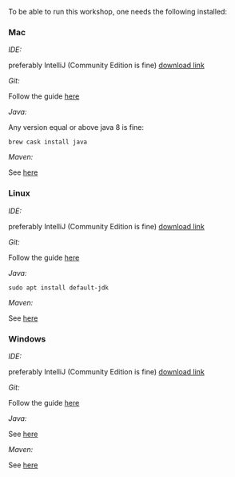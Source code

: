 To be able to run this workshop, one needs the following installed:

### Mac
_IDE:_

preferably IntelliJ (Community Edition is fine) [download link](https://www.jetbrains.com/idea/download/#section=mac) 

_Git:_

Follow the guide [here](https://git-scm.com/book/en/v2/Getting-Started-Installing-Git)



_Java:_

Any version equal or above java 8 is fine:
```commandline
brew cask install java
```


_Maven:_

See [here](https://www.baeldung.com/install-maven-on-windows-linux-mac)



### Linux
_IDE:_

preferably IntelliJ (Community Edition is fine) [download link](https://www.jetbrains.com/idea/download/#section=linux) 

_Git:_

Follow the guide [here](https://git-scm.com/book/en/v2/Getting-Started-Installing-Git)

_Java:_

```commandline
sudo apt install default-jdk
```

_Maven:_

See [here](https://www.baeldung.com/install-maven-on-windows-linux-mac)

### Windows
_IDE:_

preferably IntelliJ (Community Edition is fine) [download link](https://www.jetbrains.com/idea/download/#section=windows) 

_Git:_

Follow the guide [here](https://git-scm.com/book/en/v2/Getting-Started-Installing-Git)

_Java:_

See [here](https://java.com/en/download/help/windows_manual_download.xml)

_Maven:_

See [here](https://www.baeldung.com/install-maven-on-windows-linux-mac)